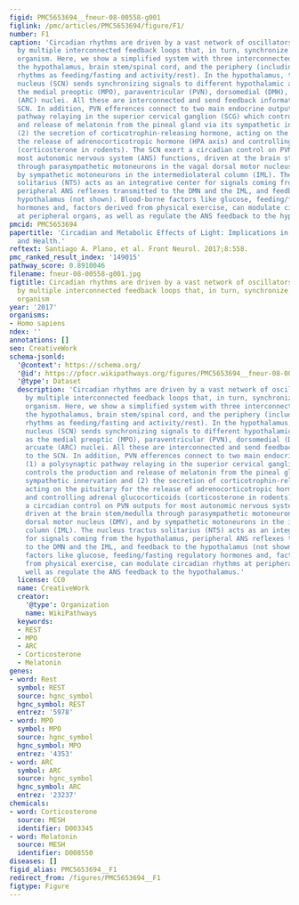 ```yaml
---
figid: PMC5653694__fneur-08-00558-g001
figlink: /pmc/articles/PMC5653694/figure/F1/
number: F1
caption: 'Circadian rhythms are driven by a vast network of oscillators regulated
  by multiple interconnected feedback loops that, in turn, synchronize the entire
  organism. Here, we show a simplified system with three interconnected components:
  the hypothalamus, brain stem/spinal cord, and the periphery (including behavioral
  rhythms as feeding/fasting and activity/rest). In the hypothalamus, the suprachiasmatic
  nucleus (SCN) sends synchronizing signals to different hypothalamic areas such as
  the medial preoptic (MPO), paraventricular (PVN), dorsomedial (DMH), and the arcuate
  (ARC) nuclei. All these are interconnected and send feedback information to the
  SCN. In addition, PVN efferences connect to two main endocrine outputs: (1) a polysynaptic
  pathway relaying in the superior cervical ganglion (SCG) which controls the production
  and release of melatonin from the pineal gland via its sympathetic innervation and
  (2) the secretion of corticotrophin-releasing hormone, acting on the pituitary for
  the release of adrenocorticotropic hormone (HPA axis) and controlling adrenal glucocorticoids
  (corticosterone in rodents). The SCN exert a circadian control on PVN outputs for
  most autonomic nervous system (ANS) functions, driven at the brain stem/medulla
  through parasympathetic motoneurons in the vagal dorsal motor nucleus (DMV), and
  by sympathetic motoneurons in the intermediolateral column (IML). The nucleus tractus
  solitarius (NTS) acts as an integrative center for signals coming from the hypothalamus,
  peripheral ANS reflexes transmitted to the DMN and the IML, and feedback to the
  hypothalamus (not shown). Blood-borne factors like glucose, feeding/fasting regulatory
  hormones and, factors derived from physical exercise, can modulate circadian rhythms
  at peripheral organs, as well as regulate the ANS feedback to the hypothalamus.'
pmcid: PMC5653694
papertitle: 'Circadian and Metabolic Effects of Light: Implications in Weight Homeostasis
  and Health.'
reftext: Santiago A. Plano, et al. Front Neurol. 2017;8:558.
pmc_ranked_result_index: '149015'
pathway_score: 0.8910046
filename: fneur-08-00558-g001.jpg
figtitle: Circadian rhythms are driven by a vast network of oscillators regulated
  by multiple interconnected feedback loops that, in turn, synchronize the entire
  organism
year: '2017'
organisms:
- Homo sapiens
ndex: ''
annotations: []
seo: CreativeWork
schema-jsonld:
  '@context': https://schema.org/
  '@id': https://pfocr.wikipathways.org/figures/PMC5653694__fneur-08-00558-g001.html
  '@type': Dataset
  description: 'Circadian rhythms are driven by a vast network of oscillators regulated
    by multiple interconnected feedback loops that, in turn, synchronize the entire
    organism. Here, we show a simplified system with three interconnected components:
    the hypothalamus, brain stem/spinal cord, and the periphery (including behavioral
    rhythms as feeding/fasting and activity/rest). In the hypothalamus, the suprachiasmatic
    nucleus (SCN) sends synchronizing signals to different hypothalamic areas such
    as the medial preoptic (MPO), paraventricular (PVN), dorsomedial (DMH), and the
    arcuate (ARC) nuclei. All these are interconnected and send feedback information
    to the SCN. In addition, PVN efferences connect to two main endocrine outputs:
    (1) a polysynaptic pathway relaying in the superior cervical ganglion (SCG) which
    controls the production and release of melatonin from the pineal gland via its
    sympathetic innervation and (2) the secretion of corticotrophin-releasing hormone,
    acting on the pituitary for the release of adrenocorticotropic hormone (HPA axis)
    and controlling adrenal glucocorticoids (corticosterone in rodents). The SCN exert
    a circadian control on PVN outputs for most autonomic nervous system (ANS) functions,
    driven at the brain stem/medulla through parasympathetic motoneurons in the vagal
    dorsal motor nucleus (DMV), and by sympathetic motoneurons in the intermediolateral
    column (IML). The nucleus tractus solitarius (NTS) acts as an integrative center
    for signals coming from the hypothalamus, peripheral ANS reflexes transmitted
    to the DMN and the IML, and feedback to the hypothalamus (not shown). Blood-borne
    factors like glucose, feeding/fasting regulatory hormones and, factors derived
    from physical exercise, can modulate circadian rhythms at peripheral organs, as
    well as regulate the ANS feedback to the hypothalamus.'
  license: CC0
  name: CreativeWork
  creator:
    '@type': Organization
    name: WikiPathways
  keywords:
  - REST
  - MPO
  - ARC
  - Corticosterone
  - Melatonin
genes:
- word: Rest
  symbol: REST
  source: hgnc_symbol
  hgnc_symbol: REST
  entrez: '5978'
- word: MPO
  symbol: MPO
  source: hgnc_symbol
  hgnc_symbol: MPO
  entrez: '4353'
- word: ARC
  symbol: ARC
  source: hgnc_symbol
  hgnc_symbol: ARC
  entrez: '23237'
chemicals:
- word: Corticosterone
  source: MESH
  identifier: D003345
- word: Melatonin
  source: MESH
  identifier: D008550
diseases: []
figid_alias: PMC5653694__F1
redirect_from: /figures/PMC5653694__F1
figtype: Figure
---
```


